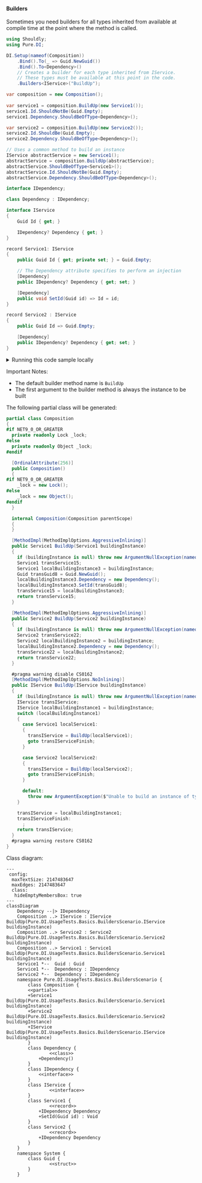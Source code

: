 #### Builders

Sometimes you need builders for all types inherited from <see cref=“T”/> available at compile time at the point where the method is called.


```c#
using Shouldly;
using Pure.DI;

DI.Setup(nameof(Composition))
    .Bind().To(_ => Guid.NewGuid())
    .Bind().To<Dependency>()
    // Creates a builder for each type inherited from IService.
    // These types must be available at this point in the code.
    .Builders<IService>("BuildUp");

var composition = new Composition();
        
var service1 = composition.BuildUp(new Service1());
service1.Id.ShouldNotBe(Guid.Empty);
service1.Dependency.ShouldBeOfType<Dependency>();

var service2 = composition.BuildUp(new Service2());
service2.Id.ShouldBe(Guid.Empty);
service2.Dependency.ShouldBeOfType<Dependency>();

// Uses a common method to build an instance
IService abstractService = new Service1();
abstractService = composition.BuildUp(abstractService);
abstractService.ShouldBeOfType<Service1>();
abstractService.Id.ShouldNotBe(Guid.Empty);
abstractService.Dependency.ShouldBeOfType<Dependency>();

interface IDependency;

class Dependency : IDependency;

interface IService
{
    Guid Id { get; }

    IDependency? Dependency { get; }
}

record Service1: IService
{
    public Guid Id { get; private set; } = Guid.Empty;

    // The Dependency attribute specifies to perform an injection
    [Dependency]
    public IDependency? Dependency { get; set; }

    [Dependency]
    public void SetId(Guid id) => Id = id;
}

record Service2 : IService
{
    public Guid Id => Guid.Empty;

    [Dependency]
    public IDependency? Dependency { get; set; }
}
```

<details>
<summary>Running this code sample locally</summary>

- Make sure you have the [.NET SDK 9.0](https://dotnet.microsoft.com/en-us/download/dotnet/9.0) or later is installed
```bash
dotnet --list-sdk
```
- Create a net9.0 (or later) console application
```bash
dotnet new console -n Sample
```
- Add references to NuGet packages
  - [Pure.DI](https://www.nuget.org/packages/Pure.DI)
  - [Shouldly](https://www.nuget.org/packages/Shouldly)
```bash
dotnet add package Pure.DI
dotnet add package Shouldly
```
- Copy the example code into the _Program.cs_ file

You are ready to run the example 🚀
```bash
dotnet run
```

</details>

Important Notes:
- The default builder method name is `BuildUp`
- The first argument to the builder method is always the instance to be built

The following partial class will be generated:

```c#
partial class Composition
{
#if NET9_0_OR_GREATER
  private readonly Lock _lock;
#else
  private readonly Object _lock;
#endif

  [OrdinalAttribute(256)]
  public Composition()
  {
#if NET9_0_OR_GREATER
    _lock = new Lock();
#else
    _lock = new Object();
#endif
  }

  internal Composition(Composition parentScope)
  {
  }

  [MethodImpl(MethodImplOptions.AggressiveInlining)]
  public Service1 BuildUp(Service1 buildingInstance)
  {
    if (buildingInstance is null) throw new ArgumentNullException(nameof(buildingInstance));
    Service1 transService15;
    Service1 localBuildingInstance3 = buildingInstance;
    Guid transGuid8 = Guid.NewGuid();
    localBuildingInstance3.Dependency = new Dependency();
    localBuildingInstance3.SetId(transGuid8);
    transService15 = localBuildingInstance3;
    return transService15;
  }

  [MethodImpl(MethodImplOptions.AggressiveInlining)]
  public Service2 BuildUp(Service2 buildingInstance)
  {
    if (buildingInstance is null) throw new ArgumentNullException(nameof(buildingInstance));
    Service2 transService22;
    Service2 localBuildingInstance2 = buildingInstance;
    localBuildingInstance2.Dependency = new Dependency();
    transService22 = localBuildingInstance2;
    return transService22;
  }

  #pragma warning disable CS0162
  [MethodImpl(MethodImplOptions.NoInlining)]
  public IService BuildUp(IService buildingInstance)
  {
    if (buildingInstance is null) throw new ArgumentNullException(nameof(buildingInstance));
    IService transIService;
    IService localBuildingInstance1 = buildingInstance;
    switch (localBuildingInstance1)
    {
      case Service1 localService1:
      {
        transIService = BuildUp(localService1);
        goto transIServiceFinish;
      }

      case Service2 localService2:
      {
        transIService = BuildUp(localService2);
        goto transIServiceFinish;
      }

      default:
        throw new ArgumentException($"Unable to build an instance of typeof type {localBuildingInstance1.GetType()}.", "buildingInstance");
    }

    transIService = localBuildingInstance1;
    transIServiceFinish:
      ;
    return transIService;
  }
  #pragma warning restore CS0162
}
```

Class diagram:

```mermaid
---
 config:
  maxTextSize: 2147483647
  maxEdges: 2147483647
  class:
   hideEmptyMembersBox: true
---
classDiagram
	Dependency --|> IDependency
	Composition ..> IService : IService BuildUp(Pure.DI.UsageTests.Basics.BuildersScenario.IService buildingInstance)
	Composition ..> Service2 : Service2 BuildUp(Pure.DI.UsageTests.Basics.BuildersScenario.Service2 buildingInstance)
	Composition ..> Service1 : Service1 BuildUp(Pure.DI.UsageTests.Basics.BuildersScenario.Service1 buildingInstance)
	Service1 *--  Guid : Guid
	Service1 *--  Dependency : IDependency
	Service2 *--  Dependency : IDependency
	namespace Pure.DI.UsageTests.Basics.BuildersScenario {
		class Composition {
		<<partial>>
		+Service1 BuildUp(Pure.DI.UsageTests.Basics.BuildersScenario.Service1 buildingInstance)
		+Service2 BuildUp(Pure.DI.UsageTests.Basics.BuildersScenario.Service2 buildingInstance)
		+IService BuildUp(Pure.DI.UsageTests.Basics.BuildersScenario.IService buildingInstance)
		}
		class Dependency {
				<<class>>
			+Dependency()
		}
		class IDependency {
			<<interface>>
		}
		class IService {
				<<interface>>
		}
		class Service1 {
				<<record>>
			+IDependency Dependency
			+SetId(Guid id) : Void
		}
		class Service2 {
				<<record>>
			+IDependency Dependency
		}
	}
	namespace System {
		class Guid {
				<<struct>>
		}
	}
```

